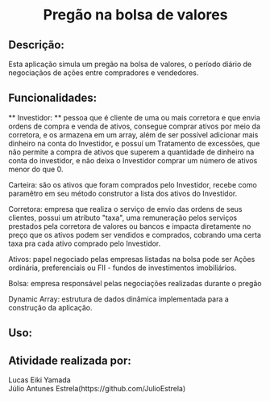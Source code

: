 <h1 align = "center">Pregão na bolsa de valores</h1>

## Descrição:
<p>
Esta aplicação simula um pregão na bolsa de valores, o período diário de negociaçãos de ações entre compradores e vendedores.
</p>

## Funcionalidades:
<p>
** Investidor: ** pessoa que é cliente de uma ou mais corretora e que envia ordens de compra e venda de ativos, consegue comprar ativos por meio da corretora, e os armazena em um array, além de ser possível adicionar mais dinheiro na conta do Investidor, e possuí um Tratamento de excessões, que não permite a compra de ativos que superem a quantidade de dinheiro na conta do investidor, e não deixa o Investidor comprar um número de ativos menor do que 0.
<p/>  
<p>
Carteira: são os ativos que foram comprados pelo Investidor, recebe como paramêtro em seu método construtor a lista dos ativos do Investidor.
<p/>
<p>
Corretora: empresa que realiza o serviço de envio das ordens de seus clientes, possui um atributo "taxa", uma remuneração pelos serviços prestados pela corretora de valores ou bancos e impacta diretamente no preço que os ativos podem ser vendidos e comprados, cobrando uma certa taxa pra cada ativo comprado pelo Investidor.
<p/>
Ativos: papel negociado pelas empresas listadas na bolsa pode ser Ações ordinária, preferenciais ou FII - fundos de investimentos imobiliários.
<p>
Bolsa: empresa responsável pelas negociações realizadas durante o pregão
<p/>
<p>
Dynamic Array: estrutura de dados dinâmica implementada para a construção da aplicação.
</p>

## Uso:
<p>

</p>

## Atividade realizada por:
<p>
Lucas Eiki Yamada</br>
Júlio Antunes Estrela(https://github.com/JulioEstrela)
</p>
